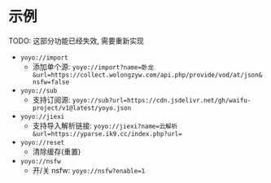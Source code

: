 # 示例

TODO: 这部分功能已经失效, 需要重新实现

- `yoyo://import`
	- 添加单个源: `yoyo://import?name=卧龙&url=https://collect.wolongzyw.com/api.php/provide/vod/at/json&nsfw=false`
- `yoyo://sub`
	- 支持订阅源: `yoyo://sub?url=https://cdn.jsdelivr.net/gh/waifu-project/v1@latest/yoyo.json`
- `yoyo://jiexi`
	- 支持导入解析链接: `yoyo://jiexi?name=云解析&url=https://yparse.ik9.cc/index.php?url=`
- `yoyo://reset`
	- 清除缓存(重置)
- `yoyo://nsfw`
	- 开/关 nsfw: `yoyo://nsfw?enable=1`